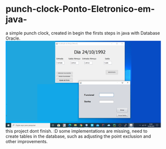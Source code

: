 # punch-clock-Ponto-Eletronico-em-java-
a simple punch clock, created in begin the firsts steps in java with Database Oracle.
![screenshot](https://github.com/JhonnatanBrito/punch-clock-Ponto-Eletronico-em-java-/blob/master/screenshot.png)
this project dont finish. :D
some implementations are missing, need to create tables in the database,  such as adjusting the point exclusion and other improvements.
